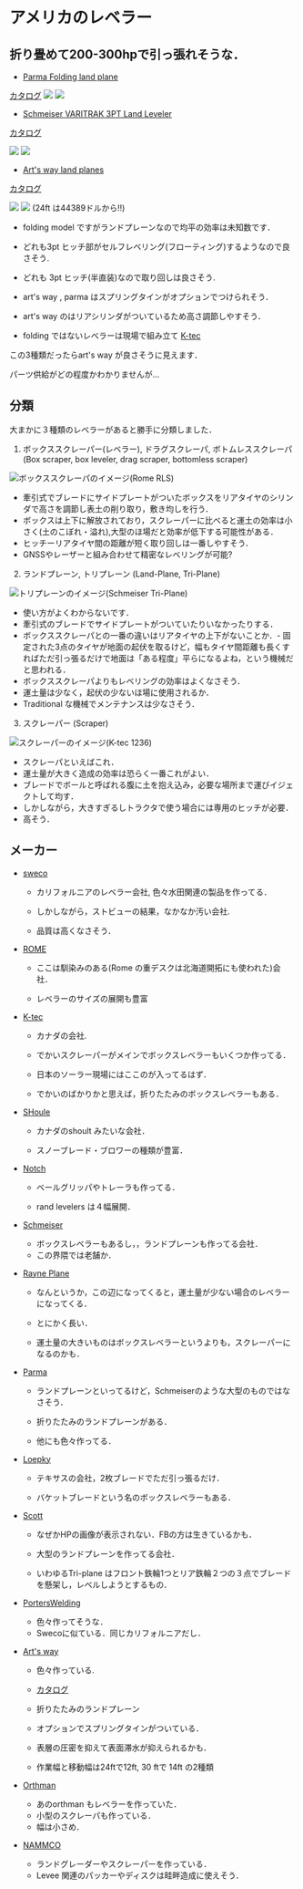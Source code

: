 # アメリカのレベラー

## 折り畳めて200-300hpで引っ張れそうな．

- [Parma Folding land plane ](https://parmacompany.com/ag-equipment/tillage/land-plane/folding-land-plane/)

[カタログ](https://parmacompany.com/wp-content/uploads/2017/08/2015-LAND-PLANE.pdf)
![](img/parma_landplane.jpg)
![](img/parma_landplane_spec.jpg)

- [Schmeiser VARITRAK 3PT Land Leveler](https://www.tgschmeiser.com/products/landlevelers/3pointlandleveler.html)

[カタログ](https://www.tgschmeiser.com/pdfs/Open%20Field.pdf)

![](img/schmeiser_varitrak.png)
![](img/schmeiser_varitrak_spec.png)

- [Art's way land planes](https://artsway.com/equipment/)

[カタログ](https://artsway.com/wp-content/uploads/2023/07/Dirt-Work-Web-Spreads.pdf)

![](img/artsway_landplane_back.jpg)
![](img/artsway_landplane_spec.png)
(24ft は44389ドルから!!)

- folding model ですがランドプレーンなので均平の効率は未知数です．
- どれも3pt ヒッチ部がセルフレベリング(フローティング)するようなので良さそう.
- どれも 3pt ヒッチ(半直装)なので取り回しは良さそう.
- art's way , parma はスプリングタインがオプションでつけられそう．
- art's way のはリアシリンダがついているため高さ調節しやすそう．

- folding ではないレベラーは現場で組み立て
[K-tec ](https://www.youtube.com/watch?v=ZpQb3bLyWrE)

この3種類だったらart's way が良さそうに見えます．

パーツ供給がどの程度かわかりませんが... 

## 分類
大まかに３種類のレベラーがあると勝手に分類しました．

1. ボックススクレーパー(レベラー), ドラグスクレーパ, ボトムレススクレーパ
(Box scraper, box leveler, drag scraper, bottomless scraper)

![ボックススクレーパのイメージ(Rome RLS)](img/rome_boxleveler_RLS.jpg)

- 牽引式でブレードにサイドプレートがついたボックスをリアタイヤのシリンダで高さを調節し表土の削り取り，敷き均しを行う．
- ボックスは上下に解放されており，スクレーパーに比べると運土の効率は小さく(土のこぼれ・溢れ),大型のほ場だと効率が低下する可能性がある．
- ヒッチーリアタイヤ間の距離が短く取り回しは一番しやすそう．
- GNSSやレーザーと組み合わせて精密なレベリングが可能?

2. ランドプレーン, トリプレーン
(Land-Plane, Tri-Plane)

![トリプレーンのイメージ(Schmeiser Tri-Plane)](img/schmeiser_triPlane.png)

- 使い方がよくわからないです．
- 牽引式のブレードでサイドプレートがついていたりいなかったりする．
- ボックススクレーパとの一番の違いはリアタイヤの上下がないことか．- 固定された3点のタイヤが地面の起伏を取るけど，幅もタイヤ間距離も長くすればただ引っ張るだけで地面は「ある程度」平らになるよね，という機械だと思われる．
- ボックススクレーパよりもレベリングの効率はよくなさそう．
- 運土量は少なく，起伏の少ないほ場に使用されるか．
- Traditional な機械でメンテナンスは少なさそう．

3. スクレーパー
(Scraper)

![スクレーパーのイメージ(K-tec 1236)](img/scraper_ktec_1236.jpg)

- スクレーパといえばこれ．
- 運土量が大きく造成の効率は恐らく一番これがよい．
- ブレードでボールと呼ばれる腹に土を抱え込み，必要な場所まで運びイジェクトして均す．
- しかしながら，大きすぎるしトラクタで使う場合には専用のヒッチが必要．
- 高そう．


## メーカー
- [sweco](https://www.swecoproducts.com/)

    - カリフォルニアのレベラー会社, 色々水田関連の製品を作ってる．

    - しかしながら，ストビューの結果，なかなか汚い会社.

    - 品質は高くなさそう．

- [ROME](https://www.romeplow.com/)

    - ここは馴染みのある(Rome の重デスクは北海道開拓にも使われた)会社．

    - レベラーのサイズの展開も豊富

- [K-tec](https://ktec.com/)

    - カナダの会社.

    -  でかいスクレーパーがメインでボックスレベラーもいくつか作ってる．

    - 日本のソーラー現場にはここのが入ってるはず．

    - でかいのばかりかと思えば，折りたたみのボックスレベラーもある．

- [SHoule](https://www.shoule.com/agricultural-equipment.php)

    - カナダのshoult みたいな会社．

    - スノーブレード・ブロワーの種類が豊富．

- [Notch](https://www.notchmfginc.com/index.html)

    - ベールグリッパやトレーラも作ってる．

    - rand levelers は４幅展開．

- [Schmeiser](https://www.tgschmeiser.com/products/landlevelers.html)

    - ボックスレベラーもあるし，，ランドプレーンも作ってる会社．
    - この界隈では老舗か．

- [Rayne Plane](https://www.rayneplane.com/)

    - なんというか，この辺になってくると，運土量が少ない場合のレベラーになってくる．

    - とにかく長い．

    - 運土量の大きいものはボックスレベラーというよりも，スクレーパーになるのかも．

- [Parma](https://parmacompany.com/ag-equipment/tillage/land-plane/)

    - ランドプレーンといってるけど，Schmeiserのような大型のものではなさそう．

    - 折りたたみのランドプレーンがある．

    - 他にも色々作ってる．

- [Loepky](https://www.loepkymfg.com/page/page/1664451.htm)

    - テキサスの会社，2枚ブレードでただ引っ張るだけ．

    - バケットブレードという名のボックスレベラーもある．

- [Scott](https://scottlandplanes.com/)

    - なぜかHPの画像が表示されない．FBの方は生きているかも．

    - 大型のランドプレーンを作ってる会社．

    - いわゆるTri-plane はフロント鉄輪1つとリア鉄輪２つの３点でブレードを懸架し，レベルしようとするもの．

- [PortersWelding](https://porterswelding.com/)

    - 色々作ってそうな．
    - Swecoに似ている．同じカリフォルニアだし．

- [Art's way](https://artsway.com/equipment/)

    - 色々作っている.

    - [カタログ](https://artsway.com/wp-content/uploads/2023/07/Dirt-Work-Web-Spreads.pdf)

    - 折りたたみのランドプレーン
    - オプションでスプリングタインがついている．
    - 表層の圧密を抑えて表面滞水が抑えられるかも．

    - 作業幅と移動幅は24ftで12ft, 30 ftで 14ft の2種類

- [Orthman](https://orthman.com/soil-moving/)

    - あのorthman もレベラーを作っていた．
    - 小型のスクレーパも作っている．
    - 幅は小さめ．

- [NAMMCO](http://nammco.net/Landgraders.asp)

    - ランドグレーダーやスクレーパーを作っている．
    - Levee 関連のパッカーやディスクは畦畔造成に使えそう．
